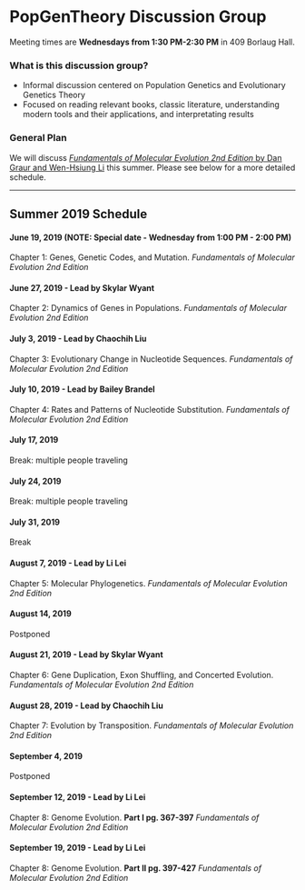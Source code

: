 # PopGenTheory Discussion Group

Meeting times are **Wednesdays from 1:30 PM-2:30 PM** in 409 Borlaug Hall.

### What is this discussion group?
- Informal discussion centered on Population Genetics and Evolutionary Genetics Theory
- Focused on reading relevant books, classic literature, understanding modern tools and their applications, and interpretating results

### General Plan

We will discuss [*Fundamentals of Molecular Evolution 2nd Edition* by Dan Graur and Wen-Hsiung Li](https://www.amazon.com/Fundamentals-Molecular-Evolution-Dan-Graur/dp/0878932666) this summer. Please see below for a more detailed schedule.

---

## Summer 2019 Schedule

#### June 19, 2019 (NOTE: Special date - Wednesday from 1:00 PM - 2:00 PM)
Chapter 1: Genes, Genetic Codes, and Mutation.
*Fundamentals of Molecular Evolution 2nd Edition*

#### June 27, 2019 - Lead by Skylar Wyant
Chapter 2: Dynamics of Genes in Populations.
*Fundamentals of Molecular Evolution 2nd Edition*

#### July 3, 2019 - Lead by Chaochih Liu
Chapter 3: Evolutionary Change in Nucleotide Sequences.
*Fundamentals of Molecular Evolution 2nd Edition*

#### July 10, 2019 - Lead by Bailey Brandel
Chapter 4: Rates and Patterns of Nucleotide Substitution.
*Fundamentals of Molecular Evolution 2nd Edition*

#### July 17, 2019
Break: multiple people traveling

#### July 24, 2019
Break: multiple people traveling

#### July 31, 2019 
Break

#### August 7, 2019 - Lead by Li Lei
Chapter 5: Molecular Phylogenetics.
*Fundamentals of Molecular Evolution 2nd Edition*

#### August 14, 2019
Postponed

#### August 21, 2019 - Lead by Skylar Wyant
Chapter 6: Gene Duplication, Exon Shuffling, and Concerted Evolution.
*Fundamentals of Molecular Evolution 2nd Edition*

#### August 28, 2019 - Lead by Chaochih Liu
Chapter 7: Evolution by Transposition.
*Fundamentals of Molecular Evolution 2nd Edition*

#### September 4, 2019
Postponed

#### September 12, 2019  - Lead by Li Lei
Chapter 8: Genome Evolution. **Part I pg. 367-397**
*Fundamentals of Molecular Evolution 2nd Edition*

#### September 19, 2019 - Lead by Li Lei
Chapter 8: Genome Evolution. **Part II pg. 397-427**
*Fundamentals of Molecular Evolution 2nd Edition*
